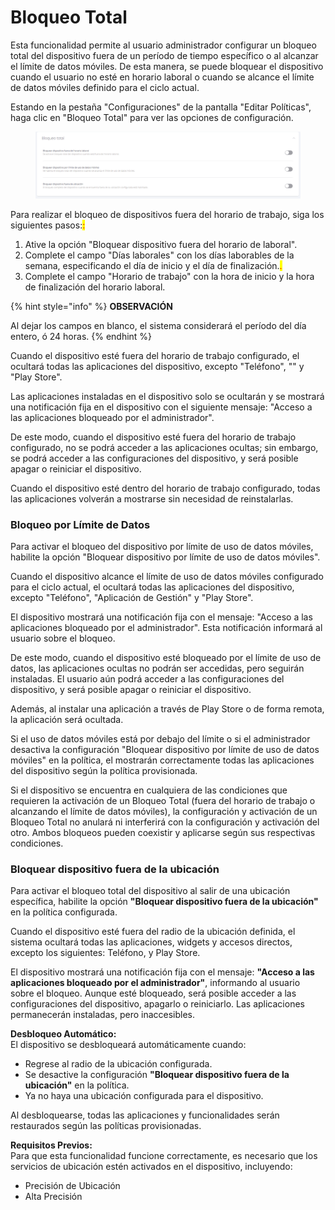 # Bloqueo Total

Esta funcionalidad permite al usuario administrador configurar un bloqueo total del dispositivo fuera de un período de tiempo específico o al alcanzar el límite de datos móviles. De esta manera, se puede bloquear el dispositivo cuando el usuario no esté en horario laboral o cuando se alcance el límite de datos móviles definido para el ciclo actual.

Estando en la pestaña "Configuraciones" de la pantalla "Editar Políticas", haga clic en "Bloqueo Total" para ver las opciones de configuración.

<figure><img src="../../../../.gitbook/assets/image (219).png" alt=""><figcaption></figcaption></figure>

&#x20;Para realizar el bloqueo de dispositivos fuera del horario de trabajo, siga los siguientes pasos:<mark style="color:red;">:</mark>

1. Ative la opción "Bloquear dispositivo fuera del horario de laboral".
2. Complete el campo "Días laborales" con los días laborables de la semana, especificando el día de inicio y el día de finalización.<mark style="color:red;">.</mark>
3. Complete el campo "Horario de trabajo" con la hora de inicio y la hora de finalización del horario laboral.

{% hint style="info" %}
**OBSERVACIÓN**

Al dejar los campos en blanco, el sistema considerará el período del día entero, ó 24 horas.
{% endhint %}

Cuando el dispositivo esté fuera del horario de trabajo configurado, el ocultará todas las aplicaciones del dispositivo, excepto "Teléfono", "" y "Play Store".

Las aplicaciones instaladas en el dispositivo solo se ocultarán y se mostrará una notificación fija en el dispositivo con el siguiente mensaje: "Acceso a las aplicaciones bloqueado por el administrador".

De este modo, cuando el dispositivo esté fuera del horario de trabajo configurado, no se podrá acceder a las aplicaciones ocultas; sin embargo, se podrá acceder a las configuraciones del dispositivo, y será posible apagar o reiniciar el dispositivo.

Cuando el dispositivo esté dentro del horario de trabajo configurado, todas las aplicaciones volverán a mostrarse sin necesidad de reinstalarlas.

### **Bloqueo por Límite de Datos**

&#x20;Para activar el bloqueo del dispositivo por límite de uso de datos móviles, habilite la opción "Bloquear dispositivo por límite de uso de datos móviles".

Cuando el dispositivo alcance el límite de uso de datos móviles configurado para el ciclo actual, el ocultará todas las aplicaciones del dispositivo, excepto "Teléfono", "Aplicación de Gestión" y "Play Store".

El dispositivo mostrará una notificación fija con el mensaje: "Acceso a las aplicaciones bloqueado por el administrador". Esta notificación informará al usuario sobre el bloqueo.

De este modo, cuando el dispositivo esté bloqueado por el límite de uso de datos, las aplicaciones ocultas no podrán ser accedidas, pero seguirán instaladas. El usuario aún podrá acceder a las configuraciones del dispositivo, y será posible apagar o reiniciar el dispositivo.

Además, al instalar una aplicación a través de Play Store o de forma remota, la aplicación será ocultada.

Si el uso de datos móviles está por debajo del límite o si el administrador desactiva la configuración "Bloquear dispositivo por límite de uso de datos móviles" en la política, el mostrarán correctamente todas las aplicaciones del dispositivo según la política provisionada.

Si el dispositivo se encuentra en cualquiera de las condiciones que requieren la activación de un Bloqueo Total (fuera del horario de trabajo o alcanzando el límite de datos móviles), la configuración y activación de un Bloqueo Total no anulará ni interferirá con la configuración y activación del otro. Ambos bloqueos pueden coexistir y aplicarse según sus respectivas condiciones.

### **Bloquear dispositivo fuera de la ubicación**

Para activar el bloqueo total del dispositivo al salir de una ubicación específica, habilite la opción **"Bloquear dispositivo fuera de la ubicación"** en la política configurada.

Cuando el dispositivo esté fuera del radio de la ubicación definida, el sistema ocultará todas las aplicaciones, widgets y accesos directos, excepto los siguientes: Teléfono, y Play Store.

El dispositivo mostrará una notificación fija con el mensaje: **"Acceso a las aplicaciones bloqueado por el administrador"**, informando al usuario sobre el bloqueo. Aunque esté bloqueado, será posible acceder a las configuraciones del dispositivo, apagarlo o reiniciarlo. Las aplicaciones permanecerán instaladas, pero inaccesibles.

**Desbloqueo Automático:**\
El dispositivo se desbloqueará automáticamente cuando:

* Regrese al radio de la ubicación configurada.
* Se desactive la configuración **"Bloquear dispositivo fuera de la ubicación"** en la política.
* Ya no haya una ubicación configurada para el dispositivo.

Al desbloquearse, todas las aplicaciones y funcionalidades serán restaurados según las políticas provisionadas.

**Requisitos Previos:**\
Para que esta funcionalidad funcione correctamente, es necesario que los servicios de ubicación estén activados en el dispositivo, incluyendo:

* Precisión de Ubicación
* Alta Precisión
